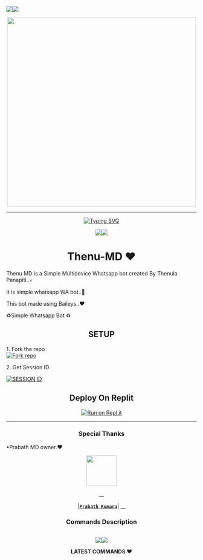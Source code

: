<a><img src='https://i.imgur.com/LyHic3i.gif'/></a><a><img src='https://i.imgur.com/LyHic3i.gif'/></a>
<div class = "repo" align = "center">
 
<a href = "#">
<img src = "https://telegra.ph/file/a7ccc1537d4760ce7a0cc.jpg"  width="500" height="500">
</img>
<p align="center">  
  
***
  
<a href="https://git.io/typing-svg"><img src="https://readme-typing-svg.demolab.com?font=Black+Ops+One&size=50&pause=1000&color=1BAFBAFF&center=true&width=910&height=100&lines=THANKS FOR CHOOSING ;Thenu MD " alt="Typing SVG" /></a>
  </p>
  <a><img src='https://i.imgur.com/LyHic3i.gif'/></a><a><img src='https://i.imgur.com/LyHic3i.gif'/></a>
   
# Thenu-MD ❤️
<p align="left">Thenu MD is a Simple Multidevice Whatsapp bot created By Thenula Panapiti..💀</p>
<p align="left">It is simple whatsapp WA bot..🤗</p>
<p align="left">This bot made using Baileys..❤️</p>
<p align="left">♻️Simple Whatsapp Bot ♻️

## SETUP

<p align="left">1. Fork the repo
    <br>
<a href='https://github.com/darkhackersl/Thenu-MD/fork' target="_blank"><img alt='Fork repo' src='https://img.shields.io/badge/Fork Repo-100000?style=for-the-badge&logo=scan&logoColor=white&labelColor=black&color=black'/></a></p>



<p align="left">2. Get Session ID</p>
  
    
  <p align="left"><a href='https://pair-web-public.koyeb.app' target="_blank"><img alt='SESSION ID' src='https://img.shields.io/badge/Session_id-100000?style=for-the-badge&logo=scan&logoColor=white&labelColor=black&color=black'/></a></p>

  ## Deploy On Replit

[![Run on Repl.it](https://repl.it/badge/github/PikaBotz/Anya_v2-MD)](https://replit.com/github/darkhackersl/Thenu-MD)

---



### Special Thanks  

   <p align="left">•Prabath MD owner.❤️</p>

   <p align="center"><a href="https://github.com/prabathLK/"><img src="https://avatars.githubusercontent.com/u/106251140?v=4" width=80 height=80></a></p> 
   __
<p align="left">

 |**[`Prabath Kumara`](https://github.com/prabathLK)**|
 __
 </p>

### Commands Description 
<p align="centercentert">
  <a href="#"><img src="http://readme-typing-svg.herokuapp.com?color=ff00ab&center=true&vCenter=true&multiline=false&lines=Bot+Commands" alt="">
  </p>
  <a><img src='https://i.imgur.com/LyHic3i.gif'/></a><a><img src='https://i.imgur.com/LyHic3i.gif'/></a>

**LATEST COMMANDS ❤️**
<p aling="left">



